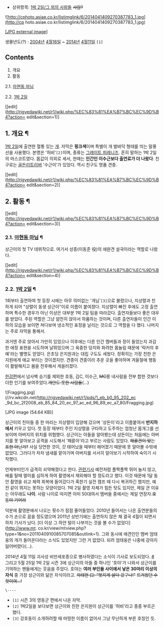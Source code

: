   * 상위항목: [1박 2일/그 외의 사람들](1%EB%B0%95%202%EC%9D%BC/%EA%B7%B8%20%EC%99%B8%EC%9D%98%20%EC%82%AC%EB%9E%8C%EB%93%A4.md) <del>사람?</del>  

![http://cphoto.asiae.co.kr/listimglink/6/2014041409270387783_1.jpg](http://cp
hoto.asiae.co.kr/listimglink/6/2014041409270387783_1.jpg)

[[JPG external
image]](http://cphoto.asiae.co.kr/listimglink/6/2014041409270387783_1.jpg)

생몰년도(?) : [2004년](2004%EB%85%84.md) [4월16일](4%EC%9B%94%2016%EC%9D%BC.md) ~ [2014년](2014%EB%85%84.md) [4월11일](4%EC%9B%94%2011%EC%9D%BC.md) `[1]`

## Contents

    

1. 개요 
2. 활동 
    

2.1. [아현동 마님](%EC%95%84%ED%98%84%EB%8F%99%20%EB%A7%88%EB%8B%98.md)

2.2. [1박 2일](1%EB%B0%95%202%EC%9D%BC.md)

[[edit](http://rigvedawiki.net/r1/wiki.php/%EC%83%81%EA%B7%BC%EC%9D%B4?action=
edit&section=1)]

## 1. 개요 ¶

[1박 2일](1%EB%B0%95%202%EC%9D%BC.md)에 출연한 혈통 있는 [개](%EA%B0%9C.md). 자막은
**핑크색**이며 특별이 개 발바닥 형태를 띄는 말풍선을 사용했다. 본명은 '허비'`[2]`이며, 종류는 [그레이트 피레니즈](%EA%B7%B8%EB%A0%88%EC%9D%B4%ED%8A%B8%20%ED%94%BC%EB%A0%88%EB%8B%88%EC%A6%88.md).
흔히 말하는 1박 2일의 마스코트였다. 몸값이 의외로 세서, 한때는 **인간인 이수근보다 출연료가 더 나왔다**. 친구로는 [골든리트리버](%EA%B3%A8%EB%93%A0%20%EB%A6%AC%ED%8A%B8%EB%A6%AC%EB%B2%84.md) '수근이'가
있었다. 역시 친구도 명품 견종.

  

[[edit](http://rigvedawiki.net/r1/wiki.php/%EC%83%81%EA%B7%BC%EC%9D%B4?action=
edit&section=2)]

## 2. 활동 ¶

  

[[edit](http://rigvedawiki.net/r1/wiki.php/%EC%83%81%EA%B7%BC%EC%9D%B4?action=
edit&section=3)]

### 2.1. [아현동 마님](%EC%95%84%ED%98%84%EB%8F%99%20%EB%A7%88%EB%8B%98.md) ¶

  

상근이의 첫 TV 데뷔작으로. 여기서 성종(이동준 役)의 애완견 설국이라는 역할로 나왔다.

  

[[edit](http://rigvedawiki.net/r1/wiki.php/%EC%83%81%EA%B7%BC%EC%9D%B4?action=
edit&section=4)]

### 2.2. [1박 2일](1%EB%B0%95%202%EC%9D%BC.md) ¶

  

1회부터 출연하여 첫 등장 시에는 아무 의미없는 '개님'`[3]`으로 불렸으나, 지상렬과 친하게 되어 "상렬이 동생 상근이"이로 이름이
붙여졌다. 지상렬이 빠진 후에도 고정 출연하며 특수한 경우가 아닌 이상은 대부분 1박 2일 팀을 따라갔다. 출연자들보다 좋은 대우를 받았다.
주된 역할은 그냥 얌전히 앉아서 하품하는 것이며, 다른 출연자들이 인간 이하의 모습을 보이면 쳐다보며 냉소적인 표정을 날리는 것으로 그
역할을 다 했다. 나머지는 주로 자막을 통해서.

  

과거엔 주로 앉아서 가만히 있었으나 이후에는 다른 인간 멤버들과 정이 들었는지 과감한 애정 표현을 시도하며 날뛰었으며 그 육중한 덩치와
화려한 몸놀림 때문에 '락커의 후예'라는 별명도 얻었다. 은초딩 은지원과는 대립 구도도 세웠다. 정확히는 가장 친한 은지원에게 애교 부리는
것이겠지만. 견종이 견종이라 추운 곳을 좋아하며 겨울철에 행동이 활발해지고 봄을 전후해서 게을러졌다.

  

[한강편](1%EB%B0%95%202%EC%9D%BC/2008%EB%85%84%20%EC%97%AC%ED%96%89%EC%A7%80#s-1.5.md)에서 넘사벽 승기를 제외한 호동, 김C, 이수근, <del>MC몽</del> 네사람을 전부 합한 것보다 더한 인기를
보여주었다.<del>개만도 못한 사람들</del>(...)

  

![Fragging.jpg](//rv.wkcdn.net/http://rigvedawiki.net/r1/pds/1_eb_b0_95_202_ec
_9d_bc_2f2008_eb_85_84_20_ec_97_ac_ed_96_89_ec_a7_80/Fragging.jpg)

[JPG image (54.64 KB)]

  

상근이의 친아들 중 한 마리는 지상렬이 입양해 갔으며 '상돈이'라고 이름붙여서 **반지하에서** 키우고 있다. 첫 등장 때부터 주인 지상렬을
구타하고 도주하는 엄청난 몸개그를 선보이며 아버지의 위치를 위협했다. 상근이는 아들을 알아봤는데 상돈이는 처음에는 아버지를 못 알아보고
공격을 시도해서 '패륜아'라고 부르는 사람도 있었다. <del>패륜견이 맞는 표현 아닌가?</del> 사실 당연한 것이, 갓 태어났을 때부터
헤어졌기 때문에 못 알아볼 수밖에 없었다. 그러다가 차차 냄새를 맡아가며 아버지를 서서히 알아보기 시작하여 숙이기 시작했다.

  

언제부터인가 급격히 쇠약해졌다고 한다.
[관련기사](http://isplus.joins.com/article/article.html?aid=1245550) 예전처럼 폴짝폴짝 뛰어
놀지 않고, 배를 탈때 멀미를 심하게 하여 촬영에서 제외해야 할 정도라고 했다. 이것 때문에 1달 동안 촬영을 쉬고 체력 회복에 들어갔다가
혹한기 실전 캠프 때 다시 복귀하긴 했지만, 예전 같이 뛰지는 못하는 모양이었다. 1박 2일 촬영 자체가 힘든 탓도 있지만, 제일 큰 이유는
아무래도 **나이**. 사람 나이로 따지면 이미 50대여서 멤버들 중에서는 제일 연장자.<del>호동아 기어라</del>

  

덕분에 촬영분에서 나오는 횟수가 점점 줄어들었다. 2010년 들어서는 나온 출연분들의 수가 손으로 꼽을 정도였으며 2011년 상반기에는
출연하지 않은 채 결국 4월이 되면서 하차 기사가 났다. [더 이상 그 하얀 털이 나부끼는 것을 볼 수가 없었다](http://www.mt.
co.kr/view/mtview.php?type=1&no=2011040910085707085&outlink=1). 그와 동시에 애견인인 멤버
엄태웅의 개가 들어온다라는 소식도 있었지만 그런 거 없었다. 되려 엄태웅은 나중에 강아지 잃어버렸다(...).

  

2014년 4월 11일 괴사성 비만세포종으로 병사하였다는 소식이 기사로 보도되었다.
[#](http://m.mbn.co.kr/news/news_view.mbn?news_seq_no=1748788) 그리고 5월 25일 1박
2일 시즌 3에 상근이의 아들 중 하나인 '호야'가 나와서 상근이를 기억하는 팬들에게는 웃음을 주었다. 호야는 **여러 부인들 사이에서 낳은
30마리 이상의 자식** 중 가장 상근이와 닮은 자식이라고. <del>차태현 曰: "멋지게 살다 갔구나!"</del> <del>뜨거웠던
수컷이여...!</del>

`\----`

  * `[1]` 시즌 3의 영동군 편에서 나온 자막.
  * `[2]` 1박2일을 보다보면 상근이와 친한 은지원이 상근이를 '허비'라고 종종 부르곤 했다.
  * `[3]` 강호동이 소개하려할 때 마땅한 이름이 없어서 그냥 무난하게 부른 호칭인 듯.

